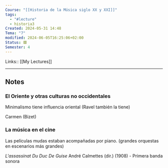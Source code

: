 ```yaml
---
Course: "[[Historia de la Música siglo XX y XXI]]"
tags:
  - "#lecture"
  - historia3
Created: 2024-05-31 14:48
Tema: "7"
modified: 2024-06-05T16:25:06+02:00
Status: 🟥
Semester: 4
---
```

Links:: [[My Lectures]]
___

## Notes

### El Oriente y otras culturas no occidentales

Minimalismo tiene influencia oriental (Ravel también la tiene)

Carmen (Bizet)

###  La música en el cine

Las películas mudas estaban acompañadas por piano. (grandes orquestas en escenarios más grandes)

*L'assassinat Du Duc De Guise*
André Calmettes (dir.) (1908) - Primera banda sonora



